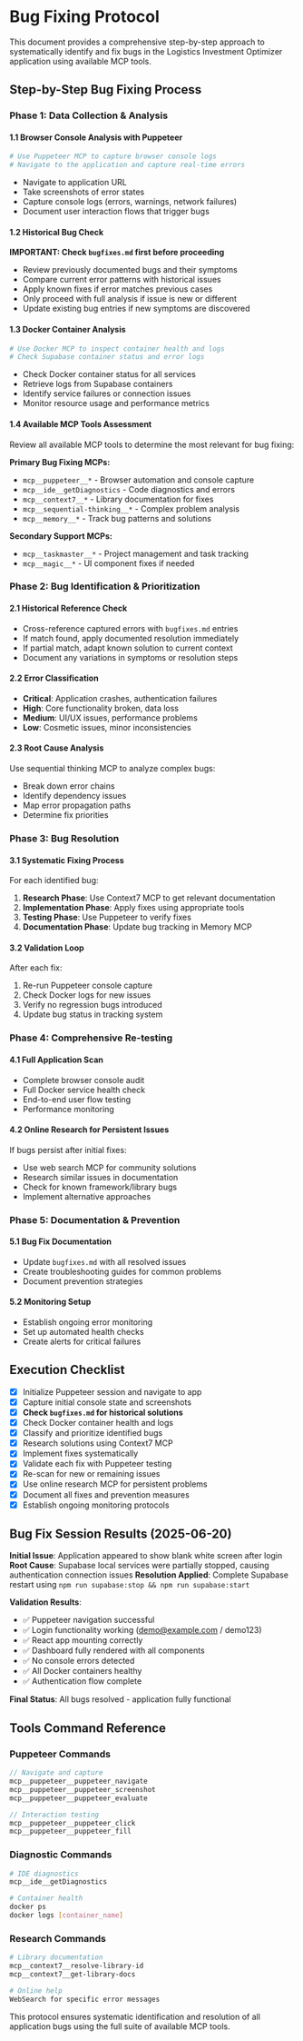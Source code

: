 # Bug Fixing Protocol

This document provides a comprehensive step-by-step approach to systematically identify and fix bugs in the Logistics Investment Optimizer application using available MCP tools.

## Step-by-Step Bug Fixing Process

### Phase 1: Data Collection & Analysis

#### 1.1 Browser Console Analysis with Puppeteer
```bash
# Use Puppeteer MCP to capture browser console logs
# Navigate to the application and capture real-time errors
```
- Navigate to application URL
- Take screenshots of error states
- Capture console logs (errors, warnings, network failures)
- Document user interaction flows that trigger bugs

#### 1.2 Historical Bug Check
**IMPORTANT: Check `bugfixes.md` first before proceeding**
- Review previously documented bugs and their symptoms
- Compare current error patterns with historical issues
- Apply known fixes if error matches previous cases
- Only proceed with full analysis if issue is new or different
- Update existing bug entries if new symptoms are discovered

#### 1.3 Docker Container Analysis
```bash
# Use Docker MCP to inspect container health and logs
# Check Supabase container status and error logs
```
- Check Docker container status for all services
- Retrieve logs from Supabase containers
- Identify service failures or connection issues
- Monitor resource usage and performance metrics

#### 1.4 Available MCP Tools Assessment
Review all available MCP tools to determine the most relevant for bug fixing:

**Primary Bug Fixing MCPs:**
- `mcp__puppeteer__*` - Browser automation and console capture
- `mcp__ide__getDiagnostics` - Code diagnostics and errors
- `mcp__context7__*` - Library documentation for fixes
- `mcp__sequential-thinking__*` - Complex problem analysis
- `mcp__memory__*` - Track bug patterns and solutions

**Secondary Support MCPs:**
- `mcp__taskmaster__*` - Project management and task tracking
- `mcp__magic__*` - UI component fixes if needed

### Phase 2: Bug Identification & Prioritization

#### 2.1 Historical Reference Check
- Cross-reference captured errors with `bugfixes.md` entries
- If match found, apply documented resolution immediately
- If partial match, adapt known solution to current context
- Document any variations in symptoms or resolution steps

#### 2.2 Error Classification
- **Critical**: Application crashes, authentication failures
- **High**: Core functionality broken, data loss
- **Medium**: UI/UX issues, performance problems
- **Low**: Cosmetic issues, minor inconsistencies

#### 2.3 Root Cause Analysis
Use sequential thinking MCP to analyze complex bugs:
- Break down error chains
- Identify dependency issues
- Map error propagation paths
- Determine fix priorities

### Phase 3: Bug Resolution

#### 3.1 Systematic Fixing Process
For each identified bug:
1. **Research Phase**: Use Context7 MCP to get relevant documentation
2. **Implementation Phase**: Apply fixes using appropriate tools
3. **Testing Phase**: Use Puppeteer to verify fixes
4. **Documentation Phase**: Update bug tracking in Memory MCP

#### 3.2 Validation Loop
After each fix:
1. Re-run Puppeteer console capture
2. Check Docker logs for new issues
3. Verify no regression bugs introduced
4. Update bug status in tracking system

### Phase 4: Comprehensive Re-testing

#### 4.1 Full Application Scan
- Complete browser console audit
- Full Docker service health check
- End-to-end user flow testing
- Performance monitoring

#### 4.2 Online Research for Persistent Issues
If bugs persist after initial fixes:
- Use web search MCP for community solutions
- Research similar issues in documentation
- Check for known framework/library bugs
- Implement alternative approaches

### Phase 5: Documentation & Prevention

#### 5.1 Bug Fix Documentation
- Update `bugfixes.md` with all resolved issues
- Create troubleshooting guides for common problems
- Document prevention strategies

#### 5.2 Monitoring Setup
- Establish ongoing error monitoring
- Set up automated health checks
- Create alerts for critical failures

## Execution Checklist

- [x] Initialize Puppeteer session and navigate to app
- [x] Capture initial console state and screenshots
- [x] **Check `bugfixes.md` for historical solutions**
- [x] Check Docker container health and logs
- [x] Classify and prioritize identified bugs
- [x] Research solutions using Context7 MCP
- [x] Implement fixes systematically
- [x] Validate each fix with Puppeteer testing
- [x] Re-scan for new or remaining issues
- [x] Use online research MCP for persistent problems
- [x] Document all fixes and prevention measures
- [x] Establish ongoing monitoring protocols

## Bug Fix Session Results (2025-06-20)

**Initial Issue**: Application appeared to show blank white screen after login
**Root Cause**: Supabase local services were partially stopped, causing authentication connection issues
**Resolution Applied**: Complete Supabase restart using `npm run supabase:stop && npm run supabase:start`

**Validation Results**:
- ✅ Puppeteer navigation successful
- ✅ Login functionality working (demo@example.com / demo123)
- ✅ React app mounting correctly
- ✅ Dashboard fully rendered with all components
- ✅ No console errors detected
- ✅ All Docker containers healthy
- ✅ Authentication flow complete

**Final Status**: All bugs resolved - application fully functional

## Tools Command Reference

### Puppeteer Commands
```javascript
// Navigate and capture
mcp__puppeteer__puppeteer_navigate
mcp__puppeteer__puppeteer_screenshot
mcp__puppeteer__puppeteer_evaluate

// Interaction testing
mcp__puppeteer__puppeteer_click
mcp__puppeteer__puppeteer_fill
```

### Diagnostic Commands
```bash
# IDE diagnostics
mcp__ide__getDiagnostics

# Container health
docker ps
docker logs [container_name]
```

### Research Commands
```bash
# Library documentation
mcp__context7__resolve-library-id
mcp__context7__get-library-docs

# Online help
WebSearch for specific error messages
```

This protocol ensures systematic identification and resolution of all application bugs using the full suite of available MCP tools.